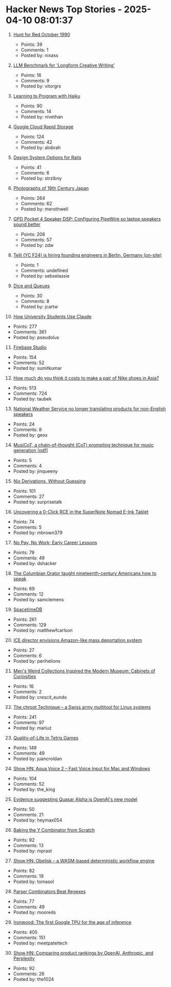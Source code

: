 # Hacker News Top Stories - 2025-04-10 08:01:37

1. [Hunt for Red October 1990](http://www.modelshipsinthecinema.com/2016/12/hunt-for-red-october-1990.html)
   - Points: 39
   - Comments: 1
   - Posted by: nixass

2. [LLM Benchmark for 'Longform Creative Writing'](https://eqbench.com/creative_writing_longform.html)
   - Points: 16
   - Comments: 9
   - Posted by: vitorgrs

3. [Learning to Program with Haiku](https://www.haiku-os.org/development/learning_to_program_with_haiku)
   - Points: 90
   - Comments: 14
   - Posted by: nivethan

4. [Google Cloud Rapid Storage](https://cloud.google.com/blog/products/compute/whats-new-with-ai-hypercomputer)
   - Points: 124
   - Comments: 42
   - Posted by: alobrah

5. [Design System Options for Rails](https://businessclasskit.com/blog/design-system-options-for-rails)
   - Points: 41
   - Comments: 6
   - Posted by: strzibny

6. [Photographs of 19th Century Japan](https://cosmographia.substack.com/p/photographs-of-old-japan)
   - Points: 264
   - Comments: 62
   - Posted by: merothwell

7. [GPD Pocket 4 Speaker DSP: Configuring PipeWire so laptop speakers sound better](https://kittenlabs.de/blog/2025/04/06/gpd-pocket-4-speaker-dsp/)
   - Points: 206
   - Comments: 57
   - Posted by: zdw

8. [Telli (YC F24) is hiring founding engineers in Berlin, Germany (on-site)](http://hi.telli.com/eng)
   - Points: 1
   - Comments: undefined
   - Posted by: sebselassie

9. [Dice and Queues](https://justincartwright.com/2025/02/25/dice-and-queues.html)
   - Points: 30
   - Comments: 8
   - Posted by: jcartw

10. [How University Students Use Claude](https://www.anthropic.com/news/anthropic-education-report-how-university-students-use-claude)
   - Points: 277
   - Comments: 361
   - Posted by: pseudolus

11. [Firebase Studio](https://firebase.studio)
   - Points: 154
   - Comments: 52
   - Posted by: sumitkumar

12. [How much do you think it costs to make a pair of Nike shoes in Asia?](https://twitter.com/dieworkwear/status/1909741170953273353)
   - Points: 513
   - Comments: 724
   - Posted by: taubek

13. [National Weather Service no longer translating products for non-English speakers](https://apnews.com/article/weather-spanish-translation-noaa-nws-trump-71c727dbe2e4956247c9d9152494f1dc)
   - Points: 24
   - Comments: 8
   - Posted by: geox

14. [MusiCoT, a chain-of-thought (CoT) prompting technique for music generation [pdf]](https://musicot.github.io/MusiCoT_paper.pdf)
   - Points: 5
   - Comments: 4
   - Posted by: jinqueeny

15. [Nix Derivations, Without Guessing](https://bernsteinbear.com/blog/nix-by-hand/)
   - Points: 101
   - Comments: 27
   - Posted by: surprisetalk

16. [Uncovering a 0-Click RCE in the SuperNote Nomad E-Ink Tablet](https://www.prizmlabs.io/post/remote-rootkits-uncovering-a-0-click-rce-in-the-supernote-nomad-e-ink-tablet)
   - Points: 74
   - Comments: 5
   - Posted by: mbrown379

17. [No Pay, No Work; Early Career Lessons](https://danielsada.tech/blog/carreer-part-3-no-pay-no-work/)
   - Points: 79
   - Comments: 49
   - Posted by: dshacker

18. [The Columbian Orator taught nineteenth-century Americans how to speak](https://www.neh.gov/article/columbian-orator-taught-nineteenth-century-americans-how-speak)
   - Points: 69
   - Comments: 12
   - Posted by: samclemens

19. [SpacetimeDB](https://spacetimedb.com/)
   - Points: 261
   - Comments: 129
   - Posted by: matthewfcarlson

20. [ICE director envisions Amazon-like mass deportation system](https://azmirror.com/2025/04/08/ice-director-envisions-amazon-like-mass-deportation-system-prime-but-with-human-beings/)
   - Points: 27
   - Comments: 6
   - Posted by: perihelions

21. [Men's Weird Collections Inspired the Modern Museum: Cabinets of Curiosities](https://worldhistory.substack.com/p/how-strange-mens-weird-collections)
   - Points: 16
   - Comments: 2
   - Posted by: crescit_eundo

22. [The chroot Technique – a Swiss army multitool for Linux systems](https://livesys.se/posts/the-chroot-technique/)
   - Points: 241
   - Comments: 97
   - Posted by: mariuz

23. [Quality-of-Life in Tetris Games](https://jcarlosroldan.com/post/355)
   - Points: 149
   - Comments: 49
   - Posted by: juancroldan

24. [Show HN: Aqua Voice 2 – Fast Voice Input for Mac and Windows](https://withaqua.com)
   - Points: 104
   - Comments: 52
   - Posted by: the_king

25. [Evidence suggesting Quasar Alpha is OpenAI's new model](https://blog.kilocode.ai/p/quasar-alpha-what-we-know-thus-far)
   - Points: 50
   - Comments: 21
   - Posted by: heymax054

26. [Baking the Y Combinator from Scratch](https://the-nerve-blog.ghost.io/baking-the-y-combinator-from-scratch-part-1/)
   - Points: 92
   - Comments: 13
   - Posted by: mprast

27. [Show HN: Obelisk – a WASM-based deterministic workflow engine](https://obeli.sk/)
   - Points: 82
   - Comments: 19
   - Posted by: tomasol

28. [Parser Combinators Beat Regexes](https://entropicthoughts.com/parser-combinators-beat-regexes)
   - Points: 77
   - Comments: 49
   - Posted by: mooreds

29. [Ironwood: The first Google TPU for the age of inference](https://blog.google/products/google-cloud/ironwood-tpu-age-of-inference/)
   - Points: 405
   - Comments: 151
   - Posted by: meetpateltech

30. [Show HN: Comparing product rankings by OpenAI, Anthropic, and Perplexity](https://productrank.ai/)
   - Points: 92
   - Comments: 26
   - Posted by: the1024

